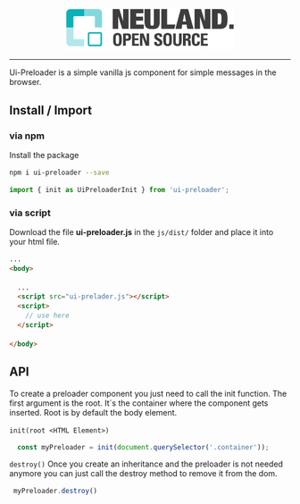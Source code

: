 
<p align="center"><img src="assets/logo.png" width="300" height="auto"></p>

---

Ui-Preloader is a simple vanilla js component for simple messages in the browser.

## Install / Import

### via npm

Install the package
``` sh
npm i ui-preloader --save
```

``` javascript
import { init as UiPreloaderInit } from 'ui-preloader';
```


### via script

Download the file **ui-preloader.js** in the `js/dist/` folder and place it into your html file.

```html
...
<body>

  ...
  <script src="ui-prelader.js"></script>
  <script>
    // use here
  </script>

</body>
```

## API
To create a preloader component you just need to call the init function.
The first argument is the root. It´s the container where the component gets inserted.
Root is by default the body element.

`init(root <HTML Element>)`

``` javascript
  const myPreloader = init(document.querySelector('.container'));
```

`destroy()`
Once you create an inheritance and the preloader is not needed anymore
you can just call the destroy method to remove it from the dom.

``` javascript
 myPreloader.destroy()
```
